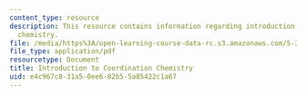 ```yaml
---
content_type: resource
description: This resource contains information regarding introduction to coordination
  chemistry.
file: /media/https%3A/open-learning-course-data-rc.s3.amazonaws.com/5-35-introduction-to-experimental-chemistry-fall-2012/e4c967c831a50ee682b55a85422c1a67_MIT5_35F12_Module_2LS1.pdf
file_type: application/pdf
resourcetype: Document
title: Introduction to Coordination Chemistry
uid: e4c967c8-31a5-0ee6-82b5-5a85422c1a67
---
```

